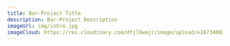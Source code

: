 ```yaml
---
title: Bar-Project Title
description: Bar-Project Description
imageUrl: img/intro.jpg
imageCloud: https://res.cloudinary.com/dtjl9wajr/image/upload/v1673400335/test/intro_v2vlls.jpg
---
```

